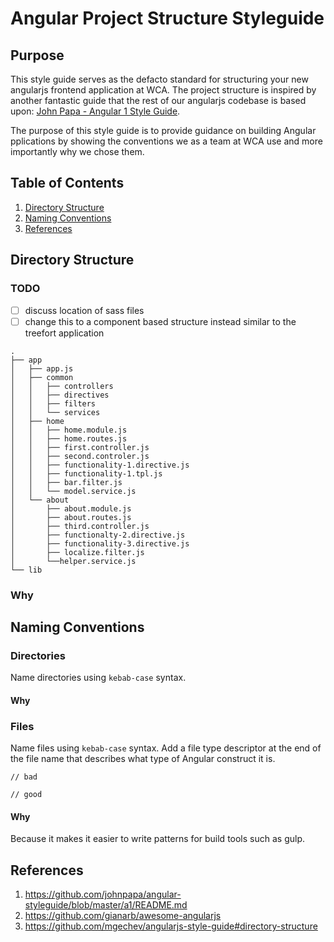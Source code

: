 # Angular Project Structure Styleguide

## Purpose

This style guide serves as the defacto standard for structuring your new angularjs frontend application at WCA. The project structure is inspired by another fantastic guide that the rest of our angularjs codebase is based upon: [John Papa - Angular 1 Style Guide](https://github.com/johnpapa/angular-styleguide/blob/master/a1/README.md).

The purpose of this style guide is to provide guidance on building Angular pplications by showing the conventions we as a team at WCA use and more importantly why we chose them.

## Table of Contents

1. [Directory Structure](#directory-structure)
1. [Naming Conventions](#naming-conventions)
1. [References](#references)

## Directory Structure

### TODO

- [ ] discuss location of sass files
- [ ] change this to a component based structure instead similar to the treefort application

```
.
├── app
│   ├── app.js
│   ├── common
│   │   ├── controllers
│   │   ├── directives
│   │   ├── filters
│   │   └── services
│   ├── home
│   │   ├── home.module.js
│   │   ├── home.routes.js
│   │   ├── first.controller.js
│   │   ├── second.controler.js
│   │   ├── functionality-1.directive.js
│   │   ├── functionality-1.tpl.js
│   │   ├── bar.filter.js
│   │   └── model.service.js
│   └── about
│       ├── about.module.js
│       ├── about.routes.js
│       ├── third.controller.js
│       ├── functionalty-2.directive.js
│       ├── functionality-3.directive.js
│       ├── localize.filter.js
│       └──helper.service.js
└── lib
```

### Why

## Naming Conventions

### Directories 

Name directories using `kebab-case` syntax.

#### Why

### Files

Name files using `kebab-case` syntax. Add a file type descriptor at the end of the file name that describes what type of Angular construct it is.

```
// bad

// good
```

#### Why

Because it makes it easier to write patterns for build tools such as gulp.

## References

1. https://github.com/johnpapa/angular-styleguide/blob/master/a1/README.md
1. https://github.com/gianarb/awesome-angularjs
1. https://github.com/mgechev/angularjs-style-guide#directory-structure
